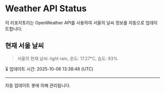 
# Weather API Status

이 리포지토리는 OpenWeather API를 사용하여 서울의 날씨 정보를 자동으로 업데이트합니다.

## 현재 서울 날씨
> 서울의 현재 날씨: light rain, 온도: 17.27°C, 습도: 93%

⏳ 업데이트 시간: 2025-10-06 13:38:48 (UTC)

---
자동 업데이트 봇에 의해 관리됩니다.
